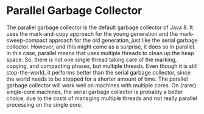 # Parallel Garbage Collector

The parallel garbage collector is the default garbage collector of Java 8. It uses the mark-and-copy approach for the
young generation and the mark-sweep-compact approach for the old generation, just like the serial garbage collector.
However, and this might come as a surprise, it does so in parallel. In this case, parallel means that uses multiple
threads to clean up the heap space. So, there is not one single thread taking care of the marking, copying, and
compacting phases, but multiple threads. Even though it is still stop-the-world, it performs better than the serial
garbage collector, since the world needs to be stopped for a shorter amount of time.
The parallel garbage collector will work well on machines with multiple cores. On (rarer) single-core machines, the
serial garbage collector is probably a better choice, due to the costs of managing multiple threads and not really
parallel processing on the single core.